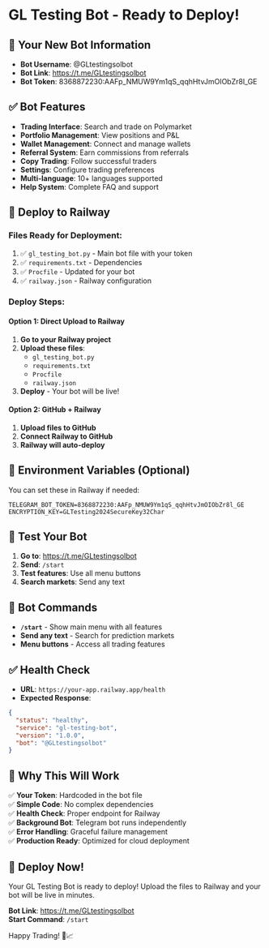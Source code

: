 # GL Testing Bot - Ready to Deploy!

## 🤖 Your New Bot Information
- **Bot Username**: @GLtestingsolbot
- **Bot Link**: https://t.me/GLtestingsolbot
- **Bot Token**: 8368872230:AAFp_NMUW9Ym1qS_qqhHtvJmOIObZr8l_GE

## ✅ Bot Features
- **Trading Interface**: Search and trade on Polymarket
- **Portfolio Management**: View positions and P&L
- **Wallet Management**: Connect and manage wallets
- **Referral System**: Earn commissions from referrals
- **Copy Trading**: Follow successful traders
- **Settings**: Configure trading preferences
- **Multi-language**: 10+ languages supported
- **Help System**: Complete FAQ and support

## 🚀 Deploy to Railway

### Files Ready for Deployment:
1. ✅ `gl_testing_bot.py` - Main bot file with your token
2. ✅ `requirements.txt` - Dependencies
3. ✅ `Procfile` - Updated for your bot
4. ✅ `railway.json` - Railway configuration

### Deploy Steps:

#### Option 1: Direct Upload to Railway
1. **Go to your Railway project**
2. **Upload these files**:
   - `gl_testing_bot.py`
   - `requirements.txt`
   - `Procfile`
   - `railway.json`
3. **Deploy** - Your bot will be live!

#### Option 2: GitHub + Railway
1. **Upload files to GitHub**
2. **Connect Railway to GitHub**
3. **Railway will auto-deploy**

## 🔧 Environment Variables (Optional)
You can set these in Railway if needed:
```
TELEGRAM_BOT_TOKEN=8368872230:AAFp_NMUW9Ym1qS_qqhHtvJmOIObZr8l_GE
ENCRYPTION_KEY=GLTesting2024SecureKey32Char
```

## 📱 Test Your Bot

1. **Go to**: https://t.me/GLtestingsolbot
2. **Send**: `/start`
3. **Test features**: Use all menu buttons
4. **Search markets**: Send any text

## 🎯 Bot Commands

- **`/start`** - Show main menu with all features
- **Send any text** - Search for prediction markets
- **Menu buttons** - Access all trading features

## ✅ Health Check

- **URL**: `https://your-app.railway.app/health`
- **Expected Response**:
```json
{
  "status": "healthy",
  "service": "gl-testing-bot",
  "version": "1.0.0",
  "bot": "@GLtestingsolbot"
}
```

## 🎉 Why This Will Work

✅ **Your Token**: Hardcoded in the bot file  
✅ **Simple Code**: No complex dependencies  
✅ **Health Check**: Proper endpoint for Railway  
✅ **Background Bot**: Telegram bot runs independently  
✅ **Error Handling**: Graceful failure management  
✅ **Production Ready**: Optimized for cloud deployment  

## 🚀 Deploy Now!

Your GL Testing Bot is ready to deploy! Upload the files to Railway and your bot will be live in minutes.

**Bot Link**: https://t.me/GLtestingsolbot  
**Start Command**: `/start`

Happy Trading! 🎯📈
